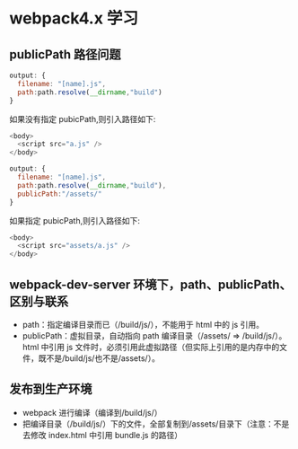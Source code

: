 # webpack4.x 学习

## publicPath 路径问题

```javascript
output: {
  filename: "[name].js",
  path:path.resolve(__dirname,"build")
}
```

如果没有指定 pubicPath,则引入路径如下:

```javascript
<body>
  <script src="a.js" />
</body>
```

```javascript
output: {
  filename: "[name].js",
  path:path.resolve(__dirname,"build"),
  publicPath:"/assets/"
}
```

如果指定 pubicPath,则引入路径如下:

```javascript
<body>
  <script src="assets/a.js" />
</body>
```

## webpack-dev-server 环境下，path、publicPath、区别与联系

- path：指定编译目录而已（/build/js/），不能用于 html 中的 js 引用。
- publicPath：虚拟目录，自动指向 path 编译目录（/assets/ => /build/js/）。html 中引用 js 文件时，必须引用此虚拟路径（但实际上引用的是内存中的文件，既不是/build/js/也不是/assets/）。

## 发布到生产环境

- webpack 进行编译（编译到/build/js/）
- 把编译目录（/build/js/）下的文件，全部复制到/assets/目录下（注意：不是去修改 index.html 中引用 bundle.js 的路径）
